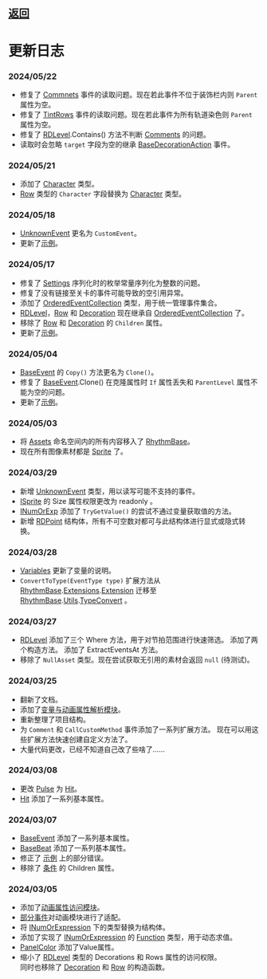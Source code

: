 ## [返回](../RadiationTherapy.md)
# 更新日志

### 2024/05/22

- 修复了 [Commnets]() 事件的读取问题。现在若此事件不位于装饰栏内则 `Parent` 属性为空。
- 修复了 [TintRows]() 事件的读取问题。现在若此事件为所有轨道染色则 `Parent` 属性为空。
- 修复了 [RDLevel](/class/RDLevel.md).Contains() 方法不判断 [Comments]() 的问题。
- 读取时会忽略 `target` 字段为空的继承 [BaseDecorationAction](/class/BaseDecorationAction.md) 事件。

### 2024/05/21

- 添加了 [Character](/class/Character.md) 类型。
- [Row](/class/Row.md) 类型的 `Character` 字段替换为 [Character](/class/Character.md) 类型。

### 2024/05/18

- [UnknownEvent](/class/UnknownEvent.md) 更名为 `CustomEvent`。
- 更新了[示例](/examples.md)。

### 2024/05/17

- 修复了 [Settings](/class/Settings.md) 序列化时的枚举常量序列化为整数的问题。
- 修复了没有链接至关卡的事件可能导致的空引用异常。
- 添加了 [OrderedEventCollection](/class/OrderedEventCollection.md) 类型，用于统一管理事件集合。
- [RDLevel](/class/RDLevel.md)，[Row](/class/Row.md) 和 [Decoration](/class/Decoration.md) 现在继承自 [OrderedEventCollection](/class/OrderedEventCollection.md) 了。
- 移除了 [Row](/class/Row.md) 和 [Decoration](/class/Decoration.md) 的 `Children` 属性。
- 更新了[示例](/examples.md)。

### 2024/05/04

- [BaseEvent](/class/BaseEvent.md) 的 `Copy()` 方法更名为 `Clone()`。
- 修复了 [BaseEvent](/class/BaseEvent.md).Clone() 在克隆属性时 `If` 属性丢失和 `ParentLevel` 属性不能为空的问题。
- 更新了[示例](/examples.md)。

### 2024/05/03

- 将 [Assets](/namespace/Assets.md) 命名空间内的所有内容移入了 [RhythmBase](/assembly/RhythmBase.md)。
- 现在所有图像素材都是 [Sprite](/class/Sprite.md) 了。

### 2024/03/29

- 新增 [UnknownEvent](/class/UnknownEvent.md) 类型，用以读写可能不支持的事件。
- [ISprite](/interface/ISprite.md) 的 Size 属性权限更改为 readonly 。
- [INumOrExp](/interface/INumOrExp.md) 添加了 `TryGetValue()` 的尝试不通过变量获取值的方法。
- 新增 [RDPoint](../class/RDPoint.md) 结构体，所有不可空数对都可与此结构体进行显式或隐式转换。

### 2024/03/28

- [Variables](/class/Variables.md) 更新了变量的说明。
- `ConvertToType(EventType type)` 扩展方法从 [RhythmBase](/namespaces.md).[Extensions](/namespace/Extensions.md).[Extension](/module/RhythmBase.Extension.md) 迁移至 [RhythmBase](/namespaces.md).[Utils](/namespace/Utils.md).[TypeConvert](/module/TypeConvert.md) 。

### 2024/03/27

- [RDLevel](/class/RDLevel.md) 添加了三个 Where 方法，用于对节拍范围进行快速筛选。
    添加了两个构造方法。
    添加了 ExtractEventsAt 方法。
- 移除了 `NullAsset` 类型。现在尝试获取无引用的素材会返回 `null` (待测试)。

### 2024/03/25

- 翻新了文档。
- 添加了[变量与动画属性解析模块](/namespace/Animation.md)。
- 重新整理了项目结构。
- 为 `Comment` 和 `CallCustomMethod` 事件添加了一系列扩展方法。
    现在可以用这些扩展方法快速创建自定义方法了。
- 大量代码更改，已经不知道自己改了些啥了……

### 2024/03/08

- 更改 [Pulse](/class/Hit.md) 为 [Hit](/class/Hit.md)。
- [Hit](/class/Hit.md) 添加了一系列基本属性。

### 2024/03/07

- [BaseEvent](/class/BaseEvent.md) 添加了一系列基本属性。  
- [BaseBeat](/class/BaseBeat.md) 添加了一系列基本属性。  
- 修正了 [示例](examples.md) 上的部分错误。
- 移除了 [条件](/class/BaseConditional.md) 的 Children 属性。

### 2024/03/05

- 添加了[动画属性访问模块](/namespace/Animation.md)。  
- [部分事件](/interface/IEaseEvent.md)对动画模块进行了适配。
- 将 [INumOrExpression](/interface/INumOrExp.md) 下的类型替换为结构体。
- 添加了实现了 [INumOrExpression](/interface/INumOrExp.md) 的 [Function]() 类型，用于动态求值。
- [PanelColor](#panelcolor) 添加了Value属性。
- 缩小了 [RDLevel](#rdlevel) 类型的 Decorations 和 Rows 属性的访问权限。  
同时也移除了 [Decoration](/class/Row.md) 和 [Row](/class/Row.md) 的构造函数。